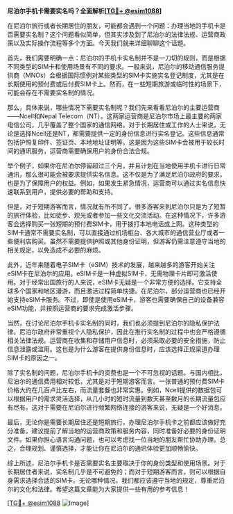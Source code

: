 **尼泊尔手机卡需要实名吗？全面解析[[TG💪+ @esim1088](https://t.me/s/esim1088)]**

在尼泊尔旅行或者长期居住的朋友，可能都会遇到一个问题：办理当地的手机卡是否需要实名制？这个问题看似简单，但其实涉及到了尼泊尔的法律法规、运营商政策以及实际操作流程等多个方面。今天我们就来详细聊聊这个话题。

首先，我们需要明确一点：尼泊尔的手机卡实名制并不是一刀切的规则，而是根据不同类型的SIM卡和使用场景有不同的要求。一般来说，尼泊尔的移动通信服务提供商（MNOs）会根据国际惯例对某些类型的SIM卡实施实名登记制度，尤其是在长期使用的预付费或后付费SIM卡上。然而，在一些短期旅游或临时性的场景下，可能会存在不需要实名制的情况。

那么，具体来说，哪些情况下需要实名制呢？我们先来看看尼泊尔的主要运营商——Ncell和Nepal Telecom（NT）。这两家运营商是尼泊尔市场上最主要的两家电信公司，几乎覆盖了整个国家的通信网络。对于长期居住或工作的人士来说，无论是选择Ncell还是NT，都需要提供一定的身份信息进行实名登记。这些信息通常包括护照复印件、签证页、本地地址证明等。这是因为这些SIM卡会被用于较长时间的通讯服务，运营商需要确保用户的身份合法合规。

举个例子，如果你在尼泊尔停留超过三个月，并且计划在当地使用手机卡进行日常通讯，那么很可能会被要求提供实名信息。这不仅是为了满足尼泊尔政府的要求，也是为了保障用户的权益。例如，如果发生紧急情况，运营商可以通过实名信息快速联系到用户，提供必要的帮助和支持。

但是，对于短期游客而言，情况就有所不同了。很多游客来到尼泊尔只是为了短暂的旅行体验，比如徒步、观光或者参加一些文化交流活动。在这种情况下，许多游客会选择购买一张短期的预付费SIM卡，用于拨打本地电话或上网。这种类型的SIM卡通常不需要实名制，可以直接通过机场柜台、各大城市的通信营业厅或者一些便利店购买。虽然不需要提供护照或其他身份证明，但游客仍需注意遵守当地的相关规定，以免造成不必要的麻烦。

此外，近年来随着电子SIM卡（eSIM）技术的发展，越来越多的游客开始关注eSIM卡在尼泊尔的应用。eSIM卡是一种虚拟SIM卡，无需物理卡片即可激活使用。对于经常出国旅行的人来说，eSIM卡无疑是一个非常方便的选择。它支持全球多个国家和地区漫游，而且激活过程简单快捷。在尼泊尔，部分运营商也已经开始支持eSIM卡服务。不过，即使是使用eSIM卡，游客也需要确保自己的设备兼容eSIM功能，并按照运营商的要求完成激活步骤。

当然，在讨论尼泊尔手机卡实名制的同时，我们也必须提到尼泊尔的隐私保护法律。尼泊尔政府非常重视个人隐私保护，因此在推行实名制的过程中也会严格遵循相关法律法规。运营商在收集和存储用户信息时，必须采取必要的安全措施，防止信息泄露或滥用。这也是为什么游客在提供身份信息时，应该选择正规渠道办理SIM卡的原因之一。

除了实名制的问题，尼泊尔手机卡的资费也是一个不可忽视的话题。与国内相比，尼泊尔的通信费用相对较低，尤其是对于短期游客而言。一张普通的预付费SIM卡价格大约在几百卢比左右，而流量套餐也非常实惠。例如，Ncell提供的数据包可以根据用户的需求灵活选择，从几小时的短时流量到数天甚至数月的长期流量包应有尽有。这对于需要在尼泊尔进行频繁网络连接的游客来说，无疑是一个好消息。

最后，无论你是需要长期居住还是短期旅行，办理尼泊尔手机卡之前都应该做好充分准备。建议提前了解当地的运营商政策和服务内容，同时准备好必要的身份证明文件。如果你担心语言沟通问题，也可以考虑找一位当地的朋友帮忙协助办理。总之，合理规划、谨慎选择，才能让你在尼泊尔的通讯体验更加顺畅愉快。

综上所述，尼泊尔手机卡是否需要实名主要取决于你的身份类型和使用场景。对于长期居住者来说，实名制几乎是不可避免的；而对于短期游客而言，则可以根据自身需求选择合适的SIM卡。无论哪种情况，我们都应该遵守当地的规定，尊重尼泊尔的文化和法律。希望这篇文章能为大家提供一些有用的参考信息！

[[TG💪+ @esim1088](https://t.me/s/esim1088) ![Image](https://i.postimg.cc/4NQfJmqS/Snipaste-2025-05-13-00-14-12.png)]